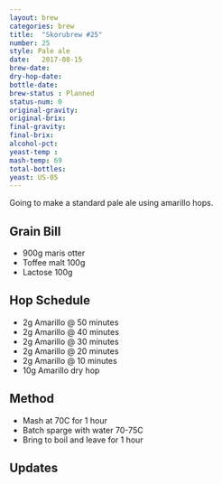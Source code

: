 ```yaml
---
layout: brew
categories: brew
title:  "Skorubrew #25"
number: 25
style: Pale ale
date:   2017-08-15
brew-date: 
dry-hop-date: 
bottle-date: 
brew-status : Planned
status-num: 0
original-gravity: 
original-brix: 
final-gravity: 
final-brix: 
alcohol-pct: 
yeast-temp :  
mash-temp: 69
total-bottles: 
yeast: US-05
---
```


Going to make a standard pale ale using amarillo hops.


Grain Bill
-----
* 900g maris otter
* Toffee malt 100g
* Lactose 100g


Hop Schedule
-------------

* 2g Amarillo @ 50 minutes
* 2g Amarillo @ 40 minutes
* 2g Amarillo @ 30 minutes
* 2g Amarillo @ 20 minutes
* 2g Amarillo @ 10 minutes
* 10g Amarillo dry hop

Method
-------

* Mash at 70C for 1 hour
* Batch sparge with water 70-75C
* Bring to boil and leave for 1 hour


Updates
-------


